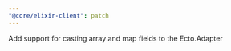 ```yaml
---
"@core/elixir-client": patch
---
```


Add support for casting array and map fields to the Ecto.Adapter

